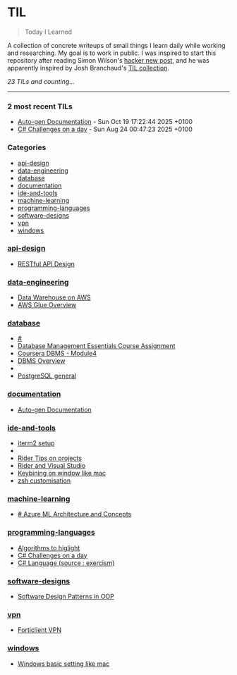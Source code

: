 # TIL
> Today I Learned

A collection of concrete writeups of small things I learn daily while working
and researching. My goal is to work in public. I was inspired to start this
repository after reading Simon Wilson's [hacker new post][1], and he was
apparently inspired by Josh Branchaud's [TIL collection][2].


_23 TILs and counting..._

---

### 2 most recent TILs

- [Auto-gen Documentation](documentation/docs-node-project.md) - Sun Oct 19 17:22:44 2025 +0100
- [C# Challenges on a day](programming-languages/challenges-csharp.md) - Sun Aug 24 00:47:23 2025 +0100

### Categories

- [api-design](#api-design)
- [data-engineering](#data-engineering)
- [database](#database)
- [documentation](#documentation)
- [ide-and-tools](#ide-and-tools)
- [machine-learning](#machine-learning)
- [programming-languages](#programming-languages)
- [software-designs](#software-designs)
- [vpn](#vpn)
- [windows](#windows)

### [api-design](#api-design)
- [RESTful API Design](api-design/RESTful.md)

### [data-engineering](#data-engineering)
- [Data Warehouse on AWS](data-engineering/aws-data-warehouse.md)
- [AWS Glue Overview](data-engineering/aws-glue.md)

### [database](#database)
- [#](database/azure-sql-monitoring.md)
- [Database Management Essentials Course Assignment](database/coursera-task-m3.md)
- [Coursera DBMS - Module4](database/coursera-task-m4.md)
- [DBMS Overview](database/dbms.md)
- [](database/how-to-setup-sqldb-apple-m1.md)
- [PostgreSQL general](database/postgresql.md)

### [documentation](#documentation)
- [Auto-gen Documentation](documentation/docs-node-project.md)

### [ide-and-tools](#ide-and-tools)
- [iterm2 setup](ide-and-tools/iterm2.md)
- [](ide-and-tools/package-manager.md)
- [Rider Tips on projects](ide-and-tools/rider-tips.md)
- [Rider and Visual Studio](ide-and-tools/rider-vs.md)
- [Keybining on window like mac](ide-and-tools/win-mac-keymap.md)
- [zsh customisation](ide-and-tools/zsh.md)

### [machine-learning](#machine-learning)
- [# Azure ML Architecture and Concepts](machine-learning/azure-ml.md)

### [programming-languages](#programming-languages)
- [Algorithms to higlight](programming-languages/algorithms.md)
- [C# Challenges on a day](programming-languages/challenges-csharp.md)
- [C# Language (source : exercism)](programming-languages/csharp.md)

### [software-designs](#software-designs)
- [Software Design Patterns in OOP](software-designs/design-patterns.md)

### [vpn](#vpn)
- [Forticlient VPN](vpn/forticlient.md)

### [windows](#windows)
- [Windows basic setting like mac](windows/settings.md)

[1]: https://simonwillison.net/2020/Apr/20/self-rewriting-readme/
[2]: https://github.com/jbranchaud/til

